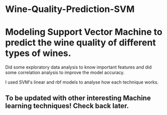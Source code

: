 # Wine-Quality-Prediction-SVM

# Modeling Support Vector Machine to predict the wine quality of different types of wines.

Did some exploratory data analysis to know important features and did some correlation analysis to improve the model accuracy.

I used SVM's linear and rbf models to analyse how each technique works. 

## To be updated with other interesting Machine learning techniques! Check back later.
